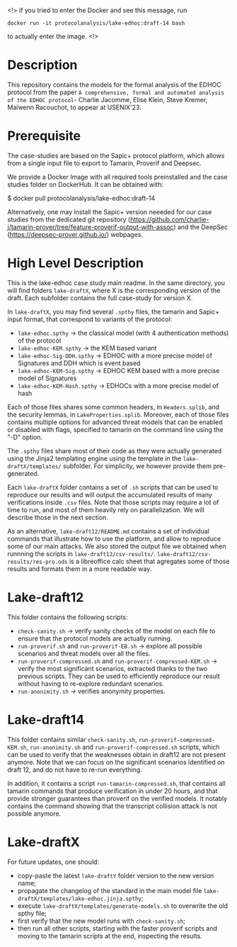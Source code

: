 <!> if you tried to enter the Docker and see this message, run 
```
docker run -it protocolanalysis/lake-edhoc:draft-14 bash
```
to actually enter the image. <!>

# Description

This repository contains the models for the formal analysis of the EDHOC protocol from the paper `A comprehensive, formal and automated analysis of the EDHOC protocol`- Charlie Jacomme, Elise Klein, Steve Kremer, Maïwenn Racouchot, to appear at USENIX'23.

# Prerequisite

The case-studies are based on the Sapic+ protocol platform, which allows from a single input file to export to Tamarin, Proverif and Deepsec.

We provide a Docker Image with all required tools preinstalled and the case studies folder on DockerHub. It can be obtained with:

 $ docker pull protocolanalysis/lake-edhoc:draft-14

Alternatively, one may install the Sapic+ version neeeded for our case studies from the dedicated git repository (https://github.com/charlie-j/tamarin-prover/tree/feature-proverif-output-with-assoc) and the DeepSec (https://deepsec-prover.github.io/) webpages. 

# High Level Description

This is the lake-edhoc case study main readme. In the same directory, you will find folders `lake-draftX`, where X is the corresponding version of the draft. Each subfolder contains the full case-study for version X.

In `lake-draftX`, you may find several `.spthy` files, the tamarin and Sapic+ input format, that correspond to variants of the protocol:
 * `lake-edhoc.spthy` -> the classical model (with 4 authentication methods) of the protocol
 * `lake-edhoc-KEM.spthy`  -> the KEM based variant
 * `lake-edhoc-Sig-DDH.spthy` -> EDHOC with a more precise model of Signatures and DDH which is event based
 * `lake-edhoc-KEM-Sig.spthy`  -> EDHOC KEM based with a more precise model of Signatures
 * `lake-edhoc-KEM-Hash.spthy`  -> EDHOCs with a more precise model of hash
 
 
 Each of those files shares some common headers, in `Headers.splib`, and the security lemmas, in `LakeProperties.splib`. Moreover, each of those files contains multiple options for advanced threat models that can be enabled or disabled with flags, specified to tamarin on the command line using the "-D" option. 
 
 The `.spthy` files share most of their code as they were actually generated using the Jinja2 templating engine using the template in the `lake-draftX/templates/` subfolder. For simplicity, we however provide them pre-generated.
 
Each `lake-draftX` folder contains a set of `.sh` scripts that can be used to reproduce our results and will output the accumulated results of many verifications inside `.csv` files. Note that those scripts may require a lot of time to run, and most of them heavily rely on parallelization. We will describe those in the next section.

As an alternative, `lake-draft12/README.md` contains a set of individual commands that illustrate how to use the platform, and allow to reproduce some of our main attacks. We also stored the output file we obtained when runnning the scripts in `lake-draft12/csv-results/`.  `lake-draft12/csv-results/res-pro.ods` is a libreoffice calc sheet that agregates some of those results and formats them in a more readable way.
 
 
# Lake-draft12 
 
This folder contains the following scripts:
 * `check-sanity.sh` -> verify sanity checks of the model on each file to ensure that the protocol models are actually running.  
 * `run-proverif.sh` and `run-proverif-EB.sh` -> explore all possible scenarios and threat models over all the files.
  * `run-proverif-compressed.sh` and `run-proverif-compressed-KEM.sh` -> verify the most significant scenarios, extracted thanks to the two previous scripts. They can be used to efficiently reproduce our result without having to re-explore redundant scenarios.
 * `run-anonimity.sh` -> verifies anonymity properties.
 
# Lake-draft14
 

This folder contains similar `check-sanity.sh`, `run-proverif-compressed-KEM.sh`, `run-anonimity.sh` and `run-proverif-compressed.sh` scripts, which can be used to verify that the weaknesses obtain in draft12 are not present anymore. Note that we can focus on the significant scenarios identified on draft 12, and do not have to re-run everything.

In addition, it contains a script `run-tamarin-compressed.sh`, that contains all tamarin commands that produce verification in under 20 hours, and that provide stronger guarantees than proverif on the verified models. It notably contains the command showing that the transcript collision attack is not possible anymore.


# Lake-draftX

For future updates, one should:
 * copy-paste the latest `lake-draftY` folder version to the new version name;
 * propagate the changelog of the standard in the main model file `lake-draftX/templates/lake-edhoc.jinja.spthy`;
 * execute `lake-draftX/templates/generate-models.sh` to overwrite the old spthy file;
 * first verify that the new model runs with `check-sanity.sh`;
 * then run all other scripts, starting with the faster proverif scripts and moving to the tamarin scripts at the end, inspecting the results.
 

